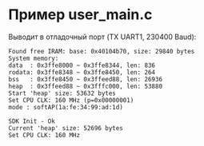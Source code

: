 # Пример user_main.c

Выводит в отладочный порт (TX UART1, 230400 Baud):
```
Found free IRAM: base: 0x40104b70, size: 29840 bytes
System memory:
data  : 0x3ffe8000 ~ 0x3ffe8344, len: 836
rodata: 0x3ffe8348 ~ 0x3ffe8450, len: 264
bss   : 0x3ffe8450 ~ 0x3ffeed88, len: 26936
heap  : 0x3ffeed88 ~ 0x3fffc000, len: 53880
Start 'heap' size: 53632 bytes
Set CPU CLK: 160 MHz (p=0x00000001)
mode : softAP(1a:fe:34:99:ad:1d)

SDK Init - Ok
Current 'heap' size: 52696 bytes
Set CPU CLK: 160 MHz
```